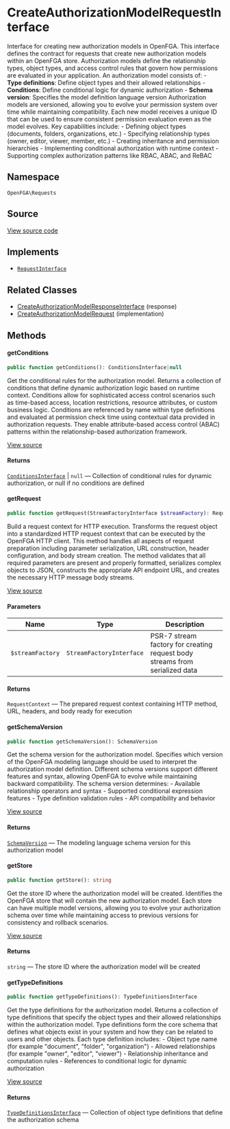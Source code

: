 # CreateAuthorizationModelRequestInterface

Interface for creating new authorization models in OpenFGA. This interface defines the contract for requests that create new authorization models within an OpenFGA store. Authorization models define the relationship types, object types, and access control rules that govern how permissions are evaluated in your application. An authorization model consists of: - **Type definitions**: Define object types and their allowed relationships - **Conditions**: Define conditional logic for dynamic authorization - **Schema version**: Specifies the model definition language version Authorization models are versioned, allowing you to evolve your permission system over time while maintaining compatibility. Each new model receives a unique ID that can be used to ensure consistent permission evaluation even as the model evolves. Key capabilities include: - Defining object types (documents, folders, organizations, etc.) - Specifying relationship types (owner, editor, viewer, member, etc.) - Creating inheritance and permission hierarchies - Implementing conditional authorization with runtime context - Supporting complex authorization patterns like RBAC, ABAC, and ReBAC

## Namespace

`OpenFGA\Requests`

## Source

[View source code](https://github.com/evansims/openfga-php/blob/main/src/Requests/CreateAuthorizationModelRequestInterface.php)

## Implements

* [`RequestInterface`](RequestInterface.md)

## Related Classes

* [CreateAuthorizationModelResponseInterface](Responses/CreateAuthorizationModelResponseInterface.md) (response)
* [CreateAuthorizationModelRequest](Requests/CreateAuthorizationModelRequest.md) (implementation)

## Methods

#### getConditions

```php
public function getConditions(): ConditionsInterface|null

```

Get the conditional rules for the authorization model. Returns a collection of conditions that define dynamic authorization logic based on runtime context. Conditions allow for sophisticated access control scenarios such as time-based access, location restrictions, resource attributes, or custom business logic. Conditions are referenced by name within type definitions and evaluated at permission check time using contextual data provided in authorization requests. They enable attribute-based access control (ABAC) patterns within the relationship-based authorization framework.

[View source](https://github.com/evansims/openfga-php/blob/main/src/Requests/CreateAuthorizationModelRequestInterface.php#L61)

#### Returns

[`ConditionsInterface`](Models/Collections/ConditionsInterface.md) &#124; `null` — Collection of conditional rules for dynamic authorization, or null if no conditions are defined

#### getRequest

```php
public function getRequest(StreamFactoryInterface $streamFactory): RequestContext

```

Build a request context for HTTP execution. Transforms the request object into a standardized HTTP request context that can be executed by the OpenFGA HTTP client. This method handles all aspects of request preparation including parameter serialization, URL construction, header configuration, and body stream creation. The method validates that all required parameters are present and properly formatted, serializes complex objects to JSON, constructs the appropriate API endpoint URL, and creates the necessary HTTP message body streams.

[View source](https://github.com/evansims/openfga-php/blob/main/src/Requests/RequestInterface.php#L57)

#### Parameters

| Name             | Type                     | Description                                                                 |
| ---------------- | ------------------------ | --------------------------------------------------------------------------- |
| `$streamFactory` | `StreamFactoryInterface` | PSR-7 stream factory for creating request body streams from serialized data |

#### Returns

`RequestContext` — The prepared request context containing HTTP method, URL, headers, and body ready for execution

#### getSchemaVersion

```php
public function getSchemaVersion(): SchemaVersion

```

Get the schema version for the authorization model. Specifies which version of the OpenFGA modeling language should be used to interpret the authorization model definition. Different schema versions support different features and syntax, allowing OpenFGA to evolve while maintaining backward compatibility. The schema version determines: - Available relationship operators and syntax - Supported conditional expression features - Type definition validation rules - API compatibility and behavior

[View source](https://github.com/evansims/openfga-php/blob/main/src/Requests/CreateAuthorizationModelRequestInterface.php#L79)

#### Returns

[`SchemaVersion`](Models/Enums/SchemaVersion.md) — The modeling language schema version for this authorization model

#### getStore

```php
public function getStore(): string

```

Get the store ID where the authorization model will be created. Identifies the OpenFGA store that will contain the new authorization model. Each store can have multiple model versions, allowing you to evolve your authorization schema over time while maintaining access to previous versions for consistency and rollback scenarios.

[View source](https://github.com/evansims/openfga-php/blob/main/src/Requests/CreateAuthorizationModelRequestInterface.php#L91)

#### Returns

`string` — The store ID where the authorization model will be created

#### getTypeDefinitions

```php
public function getTypeDefinitions(): TypeDefinitionsInterface

```

Get the type definitions for the authorization model. Returns a collection of type definitions that specify the object types and their allowed relationships within the authorization model. Type definitions form the core schema that defines what objects exist in your system and how they can be related to users and other objects. Each type definition includes: - Object type name (for example &quot;document&quot;, &quot;folder&quot;, &quot;organization&quot;) - Allowed relationships (for example &quot;owner&quot;, &quot;editor&quot;, &quot;viewer&quot;) - Relationship inheritance and computation rules - References to conditional logic for dynamic authorization

[View source](https://github.com/evansims/openfga-php/blob/main/src/Requests/CreateAuthorizationModelRequestInterface.php#L109)

#### Returns

[`TypeDefinitionsInterface`](Models/Collections/TypeDefinitionsInterface.md) — Collection of object type definitions that define the authorization schema

